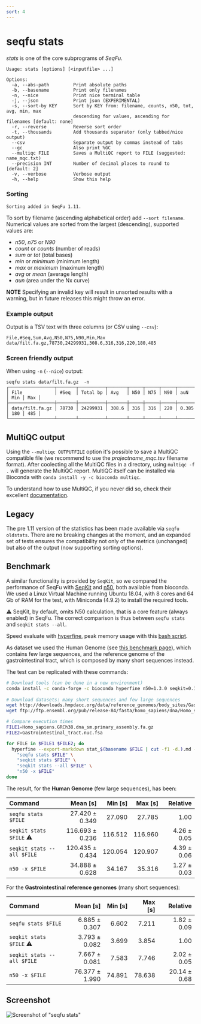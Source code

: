 ```yaml
---
sort: 4
---
```

# seqfu stats

*stats*  is one of the core subprograms of *SeqFu*.

```text
Usage: stats [options] [<inputfile> ...]

Options:
  -a, --abs-path         Print absolute paths
  -b, --basename         Print only filenames
  -n, --nice             Print nice terminal table
  -j, --json             Print json (EXPERIMENTAL)
  -s, --sort-by KEY      Sort by KEY from: filename, counts, n50, tot, avg, min, max
                         descending for values, ascending for filenames [default: none]
  -r, --reverse          Reverse sort order
  -t, --thousands        Add thousands separator (only tabbed/nice output)
  --csv                  Separate output by commas instead of tabs
  --gc                   Also print %GC
  --multiqc FILE         Saves a MultiQC report to FILE (suggested: name_mqc.txt)
  --precision INT        Number of decimal places to round to [default: 2]
  -v, --verbose          Verbose output
  -h, --help             Show this help
```
### Sorting

```note
Sorting added in SeqFu 1.11. 
```
To sort by filename (ascending alphabetical order) add `--sort filename`.
Numerical values are sorted from the largest (descending), supported values are:
* *n50*, *n75* or *N90*
* *count* or *counts* (number of reads)
* *sum* or *tot* (total bases)
* *min* or *minimum* (minimum length)
* *max* or *maximum* (maximum length)
* *avg* or *mean* (average length)
* *aun* (area under the Nx curve)

**NOTE** Specifying an invalid key will result in unsorted results with a warning,
but in future releases this might throw an error.
 
### Example output

Output is a TSV text with three columns (or CSV using  `--csv`):

```text
File,#Seq,Sum,Avg,N50,N75,N90,Min,Max
data/filt.fa.gz,78730,24299931,308.6,316,316,220,180,485
```

### Screen friendly output

When using `-n` (`--nice`) output:

```text 
seqfu stats data/filt.fa.gz  -n
┌─────────────────┬───────┬──────────┬───────┬─────┬─────┬─────┬───────┬─────┬─────┐
│ File            │ #Seq  │ Total bp │ Avg   │ N50 │ N75 │ N90 │ auN   │ Min │ Max │
├─────────────────┼───────┼──────────┼───────┼─────┼─────┼─────┼───────┼─────┼─────┤
│ data/filt.fa.gz │ 78730 │ 24299931 │ 308.6 │ 316 │ 316 │ 220 │ 0.385 │ 180 │ 485 │
└─────────────────┴───────┴──────────┴───────┴─────┴─────┴─────┴───────┴─────┴─────┘
```
 

## MultiQC output

Using the  `--multiqc OUTPUTFILE` option it's possible to save a MultiQC compatible file (we recommend to use the *projectname_mqc.tsv* filename format).
After coolecting all the MultiQC files in a directory, using `multiqc -f .` will generate the MultiQC report. 
MultiQC itself can be installed via Bioconda with `conda install -y -c bioconda multiqc`.

To understand how to use MultiQC, if you never did so, check their excellent [documentation](https://multiqc.info).

## Legacy

The pre 1.11 version of the statistics has been made available via `seqfu oldstats`.
There are no breaking changes at the moment, and an expanded set of tests ensures
the compatibility not only of the metrics (unchanged) but also of the output (now
supporting sorting options).


## Benchmark

A similar functionality is provided by `SeqKit`, so we compared the performance of 
SeqFu with 
[SeqKit](https://bioinf.shenwei.me/seqkit/) and 
[n50](https://metacpan.org/pod/release/PROCH/Proch-N50-1.3.0/bin/n50), 
both available from bioconda. 
We used a Linux Virtual Machine running Ubuntu 18.04, with 8 cores and 64 Gb of RAM for the test,
with Miniconda (4.9.2) to install the required tools.

:warning: SeqKit, by default, omits N50 calculation, that is a core feature (always enabled) in SeqFu.
The correct comparison is thus between `seqfu stats` and `seqkit stats --all`.

Speed evaluate with 
[hyperfine](https://github.com/sharkdp/hyperfine), 
peak memory usage with this 
[bash script](https://gist.github.com/MattForshaw/86b82b6c09bdbfce5ff5ee570e8a8bef).

As dataset we used the Human Genome (see [this benchmark page](https://bioinf.shenwei.me/seqkit/benchmark/)),
which contains few large sequences, and the reference genome of the gastrointestinal tract, which is composed by many
short sequences instead.

The test can be replicated with these commands:
```bash
# Download tools (can be done in a new environment)
conda install -c conda-forge -c bioconda hyperfine n50=1.3.0 seqkit=0.16.0 seqfu=0.9.6
 
# Download datasets: many short sequences and few large sequences 
wget http://downloads.hmpdacc.org/data/reference_genomes/body_sites/Gastrointestinal_tract.nuc.fsa
wget ftp://ftp.ensembl.org/pub/release-84/fasta/homo_sapiens/dna/Homo_sapiens.GRCh38.dna_sm.primary_assembly.fa.gz

# Compare execution times
FILE1=Homo_sapiens.GRCh38.dna_sm.primary_assembly.fa.gz
FILE2=Gastrointestinal_tract.nuc.fsa

for FILE in $FILE1 $FILE2; do
  hyperfine --export-markdown stat_$(basename $FILE | cut -f1 -d.).md --warmup 1 --min-runs 3 \
    "seqfu stats $FILE" \
    "seqkit stats $FILE" \
    "seqkit stats --all $FILE" \
    "n50 -x $FILE" 
done
```

The result, for the **Human Genome** (few large sequences), has been:

| Command | Mean [s] | Min [s] | Max [s] | Relative |
|:---|---:|---:|---:|---:|
| `seqfu stats $FILE` | 27.420 ± 0.349 | 27.090 | 27.785 | 1.00 |
| `seqkit stats $FILE`  :warning:  | 116.693 ± 0.236 | 116.512 | 116.960 | 4.26 ± 0.05 |
| `seqkit stats --all $FILE` | 120.435 ± 0.434 | 120.054 | 120.907 | 4.39 ± 0.06 |
| `n50 -x $FILE` | 34.888 ± 0.628 | 34.167 | 35.316 | 1.27 ± 0.03 |

For the **Gastrointestinal reference genomes** (many short sequences):

| Command | Mean [s] | Min [s] | Max [s] | Relative |
|:---|---:|---:|---:|---:|
| `seqfu stats $FILE` | 6.885 ± 0.307 | 6.602 | 7.211 | 1.82 ± 0.09 |
| `seqkit stats $FILE` :warning: | 3.793 ± 0.082 | 3.699 | 3.854 | 1.00 |
| `seqkit stats --all $FILE` | 7.667 ± 0.081 | 7.583 | 7.746 | 2.02 ± 0.05 |
| `n50 -x $FILE` | 76.377 ± 1.990 | 74.891 | 78.638 | 20.14 ± 0.68 |


## Screenshot

![Screenshot of "seqfu stats"]({{site.baseurl}}/img/screenshot-stats.svg "SeqFu stats")